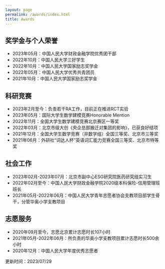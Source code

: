 ```yaml
---
layout: page
permalink: /awards/index.html
title: Awards
---
```


## 奖学金与个人荣誉

- 2023年05月：中国人民大学财政金融学院优秀团干部
- 2022年10月：中国人民大学三好学生
- 2022年10月：中国人民大学国家励志奖学金
- 2022年05月：中国人民大学优秀共青团员
- 2021年10月：中国人民大学国家励志奖学金

## 科研竞赛

- 2023年2月至今：负责若干RA工作，目前正在推进RCT实验
- 2023年05月：国际大学生数学建模竞赛Honorable Mention
- 2022年11月：全国大学生数学建模竞赛北京赛区一等奖
- 2022年03月：北京市级大创《央企总部搬迁对集团的影响》，已获良好结项
- 2021年12月：全国大学生数学竞赛（非数学组）全国三等奖、北京市三等奖
- 2021年06月：外研社“词达人杯”英语词汇能力竞赛全国三等奖、北京市特等奖

## 社会工作

- 2023年02月-2023年07月：北京市副中心ESG研究院医药研究组实习生
- 2022年02月至今：中国人民大学财政金融学院2020级本科保险-信用管理班班长
- 2021年05月-2022年06月：中国人民大学青年志愿者协会支教项目部学生骨干，分管华奥小学支教项目

## 志愿服务

- 2020年09月至今，志愿北京累计志愿时长107小时
- 2021年05月-2022年06月：所负责的华奥小学支教项目累计志愿时长500余小时
- 2020年12月：中国人民大学年度优秀志愿者

更新时间：2023/07/29&nbsp;

